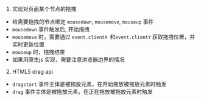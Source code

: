 <!--
 * @Author: xiaozhaoxia
 * @Date: 2021-08-31 14:48:57
 * @LastEditTime: 2021-08-31 18:20:01
 * @LastEditors: xiaozhaoxiz
 * @FilePath: /My-Visual-editor/README.md
-->

1. 实现对页面某个节点的拖拽
  * 给需要拖拽的节点绑定 `mousedown`, `mousemove`, `mouseup` 事件
  * `mousedown` 事件触发后, 开始拖拽
  * `mousemove` 时，需要通过 `event.clientX `和`event.clientY` 获取拖拽位置，并实时更新位置
  * `mouseup` 时，拖拽结束
  * 如果用原生js 实现，需要注意浏览器边界的情况

2. HTML5 drag api
* `dragstart` 事件主体是被拖放元素，在开始拖放被拖放元素时触发
* `drag` 事件主体是被拖放元素，在正在拖放被拖放元素时触发